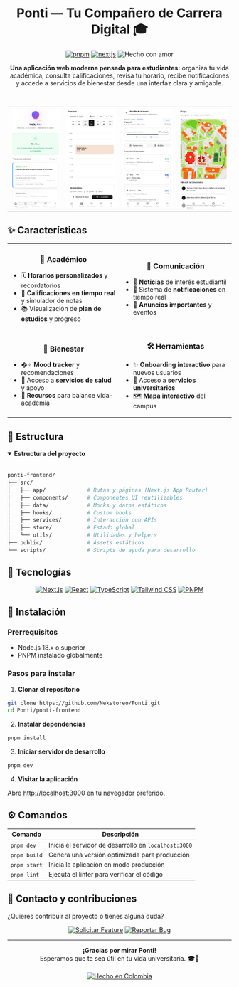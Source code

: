 <h1 align="center">Ponti — Tu Compañero de Carrera Digital 🎓</h1>

<p align="center">
  <a href="https://pnpm.io/"><img src="https://img.shields.io/badge/Package%20Manager-pnpm-%2300A6A6" alt="pnpm"></a>
  <a href="https://nextjs.org/"><img src="https://img.shields.io/badge/Framework-Next.js-black?logo=next.js" alt="nextjs"></a>
  <img src="https://img.shields.io/badge/Hecho%20con-❤️-ff69b4" alt="Hecho con amor">
</p>

<p align="center">
  <b>Una aplicación web moderna pensada para estudiantes:</b> organiza tu vida académica, consulta calificaciones, revisa tu horario, recibe notificaciones y accede a servicios de bienestar desde una interfaz clara y amigable.
</p>

<br>
<table align="center">
  <tr>
    <td><img src="./screenshots/screenshot-1.png" alt="Vista Principal" width="160" style="border-radius:8px;" /></td>
    <td><img src="./screenshots/screenshot-2.png" alt="Horario" width="160" style="border-radius:8px;" /></td>
    <td><img src="./screenshots/screenshot-3.png" alt="Calificaciones" width="160" style="border-radius:8px;" /></td>
    <td><img src="./screenshots/screenshot-4.png" alt="Mapa" width="160" style="border-radius:8px;" /></td>
  </tr>
</table>


## ✨ Características

<table>
  <tr>
    <td width="50%">
      <h3 align="center">🎯 Académico</h3>
      <ul>
        <li>🗓 <b>Horarios personalizados</b> y recordatorios</li>
        <li>🧾 <b>Calificaciones en tiempo real</b> y simulador de notas</li>
        <li>📚 Visualización de <b>plan de estudios</b> y progreso</li>
      </ul>
    </td>
    <td width="50%">
      <h3 align="center">🔔 Comunicación</h3>
      <ul>
        <li>📰 <b>Noticias</b> de interés estudiantil</li>
        <li>🔔 Sistema de <b>notificaciones</b> en tiempo real</li>
        <li>📢 <b>Anuncios importantes</b> y eventos</li>
      </ul>
    </td>
  </tr>
  <tr>
    <td width="50%">
      <h3 align="center">🧠 Bienestar</h3>
      <ul>
        <li>�‍♀️ <b>Mood tracker</b> y recomendaciones</li>
        <li>🏥 Acceso a <b>servicios de salud</b> y apoyo</li>
        <li>🧩 <b>Recursos</b> para balance vida-academia</li>
      </ul>
    </td>
    <td width="50%">
      <h3 align="center">🛠️ Herramientas</h3>
      <ul>
        <li>✨ <b>Onboarding interactivo</b> para nuevos usuarios</li>
        <li>🧰 Acceso a <b>servicios universitarios</b></li>
        <li>🗺️ <b>Mapa interactivo</b> del campus</li>
      </ul>
    </td>
  </tr>
</table>

## 📁 Estructura

<details open>
<summary><b>Estructura del proyecto</b></summary>
<br>

```bash
ponti-frontend/
├── src/
│   ├── app/             # Rutas y páginas (Next.js App Router)
│   ├── components/      # Componentes UI reutilizables
│   ├── data/            # Mocks y datos estáticos
│   ├── hooks/           # Custom hooks
│   ├── services/        # Interacción con APIs
│   ├── store/           # Estado global
│   └── utils/           # Utilidades y helpers
├── public/              # Assets estáticos
└── scripts/             # Scripts de ayuda para desarrollo
```

</details>

## 🚀 Tecnologías

<p align="center">
  <a href="https://nextjs.org/"><img src="https://img.shields.io/badge/Next.js-000000?style=for-the-badge&logo=next.js&logoColor=white" alt="Next.js"/></a>
  <a href="https://reactjs.org/"><img src="https://img.shields.io/badge/React-20232A?style=for-the-badge&logo=react&logoColor=61DAFB" alt="React"/></a>
  <a href="https://www.typescriptlang.org/"><img src="https://img.shields.io/badge/TypeScript-007ACC?style=for-the-badge&logo=typescript&logoColor=white" alt="TypeScript"/></a>
  <a href="https://tailwindcss.com/"><img src="https://img.shields.io/badge/Tailwind_CSS-38B2AC?style=for-the-badge&logo=tailwind-css&logoColor=white" alt="Tailwind CSS"/></a>
  <a href="https://pnpm.io/"><img src="https://img.shields.io/badge/PNPM-F69220?style=for-the-badge&logo=pnpm&logoColor=white" alt="PNPM"/></a>
</p>

## 🚦 Instalación

### Prerrequisitos

- Node.js 18.x o superior
- PNPM instalado globalmente

### Pasos para instalar

1. **Clonar el repositorio**

```bash
git clone https://github.com/Nekstoreo/Ponti.git
cd Ponti/ponti-frontend
```

2. **Instalar dependencias**

```bash
pnpm install
```

3. **Iniciar servidor de desarrollo**

```bash
pnpm dev
```

4. **Visitar la aplicación**

Abre [http://localhost:3000](http://localhost:3000) en tu navegador preferido.

## ⚙️ Comandos

| Comando      | Descripción                                          |
| ------------ | ---------------------------------------------------- |
| `pnpm dev`   | Inicia el servidor de desarrollo en `localhost:3000` |
| `pnpm build` | Genera una versión optimizada para producción        |
| `pnpm start` | Inicia la aplicación en modo producción              |
| `pnpm lint`  | Ejecuta el linter para verificar el código           |

## 🤝 Contacto y contribuciones

¿Quieres contribuir al proyecto o tienes alguna duda?

<p align="center">
  <a href="https://github.com/Nekstoreo/Ponti/issues/new?template=feature_request.md"><img src="https://img.shields.io/badge/Solicitar_Feature-5C5C5C?style=for-the-badge&logo=github&logoColor=white" alt="Solicitar Feature"/></a>
  <a href="https://github.com/Nekstoreo/Ponti/issues/new?template=bug_report.md"><img src="https://img.shields.io/badge/Reportar_Bug-F05033?style=for-the-badge&logo=github&logoColor=white" alt="Reportar Bug"/></a>
</p>

<hr>

<p align="center">
  <b>¡Gracias por mirar Ponti!</b><br>
  Esperamos que te sea útil en tu vida universitaria. 🎓🚀<br><br>
  <a href="#"><img src="https://img.shields.io/badge/Hecho%20en-UPB-red?style=for-the-badge" alt="Hecho en Colombia"/></a>
</p>
